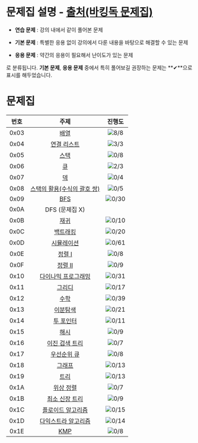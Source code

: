 # 문제집 설명 - [출처(바킹독 문제집)](https://github.com/encrypted-def/basic-algo-lecture/blob/master/workbook.md)


- **연습 문제** : 강의 내에서 같이 풀어본 문제

- **기본 문제** : 특별한 응용 없이 강의에서 다룬 내용을 바탕으로 해결할 수 있는 문제

- **응용 문제** : 약간의 응용이 필요해서 난이도가 있는 문제

로 분류됩니다. **기본 문제**, **응용 문제** 중에서 특히 풀어보길 권장하는 문제는 **✔**으로 표시를 해두었습니다.

# 문제집
| 번호 | 주제 | 진행도 |
| :--: | :--: | :--: |
| 0x03 | [배열](workbook/0x03.md)| ![8/8](https://progress-bar.xyz/8/?scale=8&title=progress&width=500&color=babaca&suffix=/8) |
| 0x04 | [연결 리스트](workbook/0x04.md)| ![3/3](https://progress-bar.xyz/3/?scale=3&title=progress&width=500&color=babaca&suffix=/3) |
| 0x05 | [스택](workbook/0x05.md)| ![0/8](https://progress-bar.xyz/0/?scale=8&title=progress&width=500&color=babaca&suffix=/8) |
| 0x06 | [큐](workbook/0x06.md)| ![2/3](https://progress-bar.xyz/2/?scale=3&title=progress&width=500&color=babaca&suffix=/3) |
| 0x07 | [덱](workbook/0x07.md)| ![0/4](https://progress-bar.xyz/0/?scale=4&title=progress&width=500&color=babaca&suffix=/4) |
| 0x08 | [스택의 활용(수식의 괄호 쌍)](workbook/0x08.md)| ![0/5](https://progress-bar.xyz/0/?scale=5&title=progress&width=500&color=babaca&suffix=/5) |
| 0x09 | [BFS](workbook/0x09.md)| ![0/30](https://progress-bar.xyz/0/?scale=30&title=progress&width=500&color=babaca&suffix=/30) |
| 0x0A | DFS (문제집 X) | |
| 0x0B | [재귀](workbook/0x0B.md)| ![0/10](https://progress-bar.xyz/0/?scale=10&title=progress&width=500&color=babaca&suffix=/10) |
| 0x0C | [백트래킹](workbook/0x0C.md)| ![0/20](https://progress-bar.xyz/0/?scale=20&title=progress&width=500&color=babaca&suffix=/20) |
| 0x0D | [시뮬레이션](workbook/0x0D.md)| ![0/61](https://progress-bar.xyz/0/?scale=61&title=progress&width=500&color=babaca&suffix=/61) |
| 0x0E | [정렬 I](workbook/0x0E.md)| ![0/8](https://progress-bar.xyz/0/?scale=8&title=progress&width=500&color=babaca&suffix=/8) |
| 0x0F | [정렬 II](workbook/0x0F.md)| ![0/9](https://progress-bar.xyz/0/?scale=9&title=progress&width=500&color=babaca&suffix=/9) |
| 0x10 | [다이나믹 프로그래밍](workbook/0x10.md)| ![0/31](https://progress-bar.xyz/0/?scale=31&title=progress&width=500&color=babaca&suffix=/31) |
| 0x11 | [그리디](workbook/0x11.md)| ![0/17](https://progress-bar.xyz/0/?scale=17&title=progress&width=500&color=babaca&suffix=/17) |
| 0x12 | [수학](workbook/0x12.md)| ![0/39](https://progress-bar.xyz/0/?scale=39&title=progress&width=500&color=babaca&suffix=/39) |
| 0x13 | [이분탐색](workbook/0x13.md)| ![0/21](https://progress-bar.xyz/0/?scale=21&title=progress&width=500&color=babaca&suffix=/21) |
| 0x14 | [투 포인터](workbook/0x14.md)| ![0/11](https://progress-bar.xyz/0/?scale=11&title=progress&width=500&color=babaca&suffix=/11) |
| 0x15 | [해시](workbook/0x15.md)| ![0/9](https://progress-bar.xyz/0/?scale=9&title=progress&width=500&color=babaca&suffix=/9) |
| 0x16 | [이진 검색 트리](workbook/0x16.md)| ![0/7](https://progress-bar.xyz/0/?scale=7&title=progress&width=500&color=babaca&suffix=/7) |
| 0x17 | [우선순위 큐](workbook/0x17.md)| ![0/8](https://progress-bar.xyz/0/?scale=8&title=progress&width=500&color=babaca&suffix=/8) |
| 0x18 | [그래프](workbook/0x18.md)| ![0/13](https://progress-bar.xyz/0/?scale=13&title=progress&width=500&color=babaca&suffix=/13) |
| 0x19 | [트리](workbook/0x19.md)| ![0/13](https://progress-bar.xyz/0/?scale=13&title=progress&width=500&color=babaca&suffix=/13) |
| 0x1A | [위상 정렬](workbook/0x1A.md)| ![0/7](https://progress-bar.xyz/0/?scale=7&title=progress&width=500&color=babaca&suffix=/7) |
| 0x1B | [최소 신장 트리](workbook/0x1B.md)| ![0/9](https://progress-bar.xyz/0/?scale=9&title=progress&width=500&color=babaca&suffix=/9) |
| 0x1C | [플로이드 알고리즘](workbook/0x1C.md)| ![0/15](https://progress-bar.xyz/0/?scale=15&title=progress&width=500&color=babaca&suffix=/15) |
| 0x1D | [다익스트라 알고리즘](workbook/0x1D.md)| ![0/14](https://progress-bar.xyz/0/?scale=14&title=progress&width=500&color=babaca&suffix=/14) |
| 0x1E | [KMP](workbook/0x1E.md)| ![0/8](https://progress-bar.xyz/0/?scale=8&title=progress&width=500&color=babaca&suffix=/8) |